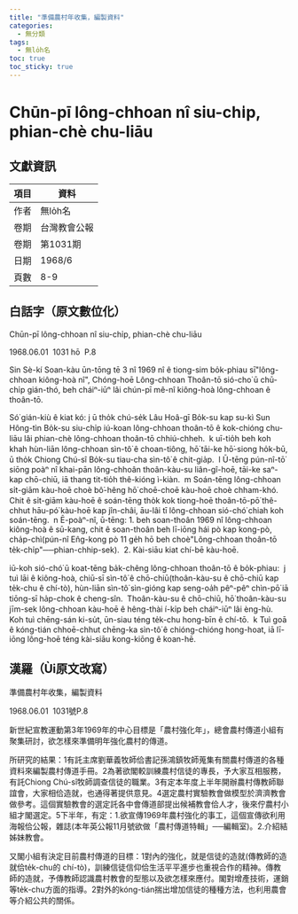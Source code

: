 ```yaml
---
title: "準備農村年收集，編製資料"
categories:
  - 無分類
tags:
  - 無lo̍h名
toc: true
toc_sticky: true
---
```


# Chūn-pī lông-chhoan nî siu-chi̍p, phian-chè chu-liāu

## 文獻資訊

| 項目 | 資料 |
|---|---|
| 作者 | 無lo̍h名 |
| 卷期 | 台灣教會公報 |
| 卷期 | 第1031期 |
| 日期 | 1968/6 |
| 頁數 | 8-9 |

## 白話字（原文數位化）

Chūn-pī lông-chhoan nî siu-chi̍p, phian-chè chu-liāu

1968.06.01  1031 hō  P.8

Sin Sè-kí Soan-kàu ūn-tōng tē 3 nî 1969 nî ê tiong-sim bo̍k-phiau sī"lông-chhoan kiông-hoà nî", Chóng-hoē Lông-chhoan Thoân-tō sió-cho͘ ū chū-chi̍p gián-thó, beh cháiⁿ-iūⁿ lâi chún-pī mê-nî kiông-hoà lông-chhoan ê thoân-tō.

Só͘ gián-kiù ê kiat kó: j ū tho̍k chú-se̍k Lâu Hoâ-gī Bo̍k-su kap su-kì Sun Hông-tìn Bo̍k-su siu-chi̍p iú-koan lông-chhoan thoân-tō ê kok-chióng chu-liāu lâi phian-chè lông-chhoan thoân-tō chhiú-chheh.  k uī-tio̍h beh koh khah hùn-liān lông-chhoan sìn-tô͘ ê choan-tiông, hō͘ tāi-ke hō͘-siong ho̍k-bū, ū tho̍k Chiong Chú-sî Bo̍k-su tiau-cha sìn-tô͘ ê chit-gia̍p.  l Ū-tēng pún-nî-tō͘ siōng poàⁿ nî khai-pān lông-chhoân thoân-kàu-su liân-gî-hoē, tāi-ke saⁿ-kap chō-chiū, iā thang tit-tio̍h thê-kióng ì-kiàn.  m Soán-tēng lông-chhoan si̍t-giām kàu-hoē choè bô͘-hêng hō͘ choē-choē kàu-hoē choè chham-khó.  Chit ê si̍t-giām kàu-hoē ê soán-tēng tho̍k kok tiong-hoē thoân-tō-pō͘ thê-chhut hāu-pó͘ kàu-hoē kap jîn-châi, āu-lâi tī lông-chhoan sió-chó͘ chiah koh soán-tēng.  n Ē-poàⁿ-nî, ū-tēng: 1. beh soan-thoân 1969 nî lông-chhoan kiông-hoà ê sū-kang, chit ê soan-thoân beh lī-iōng hái pò kap kong-pò, cha̍p-chì(pún-nî En̂g-kong pò 11 ge̍h hō beh choè"Lông-chhoan thoân-tō te̍k-chi̍p"──phian-chhip-sek).  2. Kài-siāu kiat chí-bē kàu-hoē.

iū-koh sió-chó͘ ū koat-tēng ba̍k-chêng lông-chhoan thoân-tō ê bo̍k-phiau:  j tuì lāi ê kiông-hoà, chiū-sī sìn-tô͘ ê chō-chiū(thoân-kàu-su ê chō-chiū kap te̍k-chu ê chí-tò), hùn-liān sìn-tô͘ sìn-gióng kap seng-oa̍h pêⁿ-pêⁿ chìn-pō͘ iā tiōng-sī ha̍p-chok ê cheng-sîn.  Thoân-kàu-su ê chō-chiū, hō͘ thoân-kàu-su jīm-sek lông-chhoan kàu-hoē ê hêng-thài í-ki̍p beh cháiⁿ-iūⁿ lâi èng-hù.  Koh tuì chēng-sán ki-su̍t, ūn-siau téng te̍k-chu hong-bīn ê chí-tō.  k Tuì goā ê kóng-tián chhoē-chhut chēng-ka sìn-tô͘ ê chióng-chióng hong-hoat, iā lī-iōng lông-hoē téng kài-siāu kong-kiōng ê koan-hē.

## 漢羅（Ùi原文改寫）

準備農村年收集，編製資料

1968.06.01  1031號P.8

新世紀宣教運動第3年1969年的中心目標是「農村強化年」，總會農村傳道小組有聚集研討，欲怎樣來準備明年強化農村的傳道。

所研究的結果：1有託主席劉華義牧師佮書記孫鴻鎮牧師蒐集有關農村傳道的各種資料來編製農村傳道手冊。2為著欲閣較訓練農村信徒的專長，予大家互相服務，有託Chiong Chú-sî牧師調查信徒的職業。3有定本年度上半年開辦農村傳教師聯誼會，大家相佮造就，也通得著提供意見。4選定農村實驗教會做模型於濟濟教會做參考。這個實驗教會的選定託各中會傳道部提出候補教會佮人才，後來佇農村小組才閣選定。5下半年，有定：1.欲宣傳1969年農村強化的事工，這個宣傳欲利用海報佮公報，雜誌(本年英公報11月號欲做「農村傳道特輯」──編輯室)。2.介紹結姊妹教會。

又閣小組有決定目前農村傳道的目標：1對內的強化，就是信徒的造就(傳教師的造就佮te̍k-chu的 chí-tò)，訓練信徒信仰佮生活平平進步也重視合作的精神。傳教師的造就，予傳教師認識農村教會的型態以及欲怎樣來應付。閣對增產技術，運銷等te̍k-chu方面的指導。2對外的kóng-tián揣出增加信徒的種種方法，也利用農會等介紹公共的關係。
